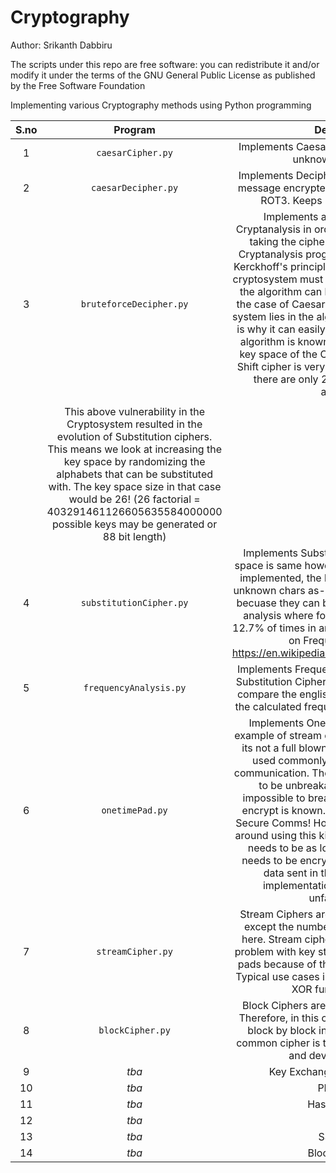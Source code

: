 # Cryptography

Author: Srikanth Dabbiru

The scripts under this repo are free software: you can redistribute it and/or modify it under the terms of the GNU General Public License as published by the Free Software Foundation

Implementing various Cryptography methods using Python programming

|S.no| Program        | Description          |
| :---: | :-------------: |:-------------:|
|1| `caesarCipher.py`     | Implements Caesar Cipher i.e., ROT3. Keeps unknown chars as-is    |
|2| `caesarDecipher.py`     | Implements Decipher mechanism to decrypt message encrypted using Caesar cipher i.e., ROT3. Keeps unknown chars as-is    |
|3| `bruteforceDecipher.py`     | Implements a program to perform Cryptanalysis in order to break Caesar cipher taking the cipher-text as the input. This Cryptanalysis program teaches us about the Kerckhoff's principle which is the security of a cryptosystem must lie in the choice of its keys, the algorithm can be known to the public. In the case of Caesar cipher, the security of the system lies in the algorithm being secret which is why it can easily be brute-forced once the algorithm is known. The rationale is that the key space of the Caeasar cipher or a similar Shift cipher is very small, 25 to be precise as there are only 26 letters in the English alphabet.   |
|                                                                                      |
| |This above vulnerability in the Cryptosystem resulted in the evolution of Substitution ciphers. This means we look at increasing the key space by randomizing the alphabets that can be substituted with. The key space size in that case would be 26! (26 factorial = 403291461126605635584000000 possible keys may be generated or 88 bit length)   ||
|4| `substitutionCipher.py`     | Implements Substitution Cipher where key space is same however there is no shift (ROT) implemented, the key gen is random. Keeps unknown chars as-is. They are insecure today becuase they can be broken using frequency analysis where for e.g. alphabet 'e' occurs 12.7% of times in any english article (For more on Frequency analysis: https://en.wikipedia.org/wiki/Letter_frequency)   |
|5| `frequencyAnalysis.py`     | Implements Frequency Analysis to break any Substitution Cipher. Absolute value is used to compare the english alphabet frequency and the calculated frequency from the cipher text.   |
|6| `onetimePad.py`     | Implements One Time Pad. It is a simple example of stream cipher however technically its not a full blown stream cipher which are used commonly between client/server communication. The one time pads are known to be unbreakable or in other words impossible to break unless the key used to encrypt is known. Welcome to the world of Secure Comms! However, there are problems around using this kind such as the key stream needs to be as long as the message that needs to be encrypted! With the amount of data sent in the modern world the implementation of one time pad is unfathomable.  |
|7| `streamCipher.py`     | Stream Ciphers are similar to one time pads except the number is randomly generated here. Stream ciphers do not have the same problem with key stream such as the one time pads because of the implementation of LCG. Typical use cases in Mobile Phones. Bit by bit XOR function applied.|
|8| `blockCipher.py`    | Block Ciphers are 8bytes in size per block. Therefore, in this case the encryption works block by block instead of bit by bit. Most common cipher is the DES that was designed and developed by IBM.  |
|9| *tba*     | Key Exchange - Diffie Hellman.   |
|10| *tba*     | PKI - RSA.   |
|11| *tba*     | Hash Function.   |
|12| *tba*     | HMAC.   |
|13| *tba*     | SSL / TLS.   |
|14| *tba*     | Blockchain. :-)   |
